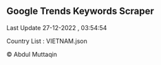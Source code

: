 

## Google Trends Keywords Scraper 
 
Last Update 27-12-2022 , 03:54:54

Country List :
VIETNAM.json



© Abdul Muttaqin 
